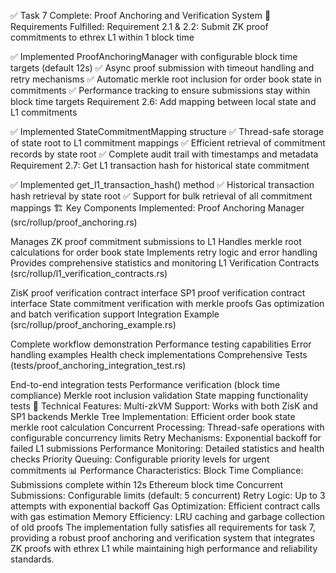 ✅ Task 7 Complete: Proof Anchoring and Verification System
🎯 Requirements Fulfilled:
Requirement 2.1 & 2.2: Submit ZK proof commitments to ethrex L1 within 1 block time

✅ Implemented ProofAnchoringManager with configurable block time targets (default 12s)
✅ Async proof submission with timeout handling and retry mechanisms
✅ Automatic merkle root inclusion for order book state in commitments
✅ Performance tracking to ensure submissions stay within block time targets
Requirement 2.6: Add mapping between local state and L1 commitments

✅ Implemented StateCommitmentMapping structure
✅ Thread-safe storage of state root to L1 commitment mappings
✅ Efficient retrieval of commitment records by state root
✅ Complete audit trail with timestamps and metadata
Requirement 2.7: Get L1 transaction hash for historical state commitment

✅ Implemented get_l1_transaction_hash() method
✅ Historical transaction hash retrieval by state root
✅ Support for bulk retrieval of all commitment mappings
🏗️ Key Components Implemented:
Proof Anchoring Manager (src/rollup/proof_anchoring.rs)

Manages ZK proof commitment submissions to L1
Handles merkle root calculations for order book state
Implements retry logic and error handling
Provides comprehensive statistics and monitoring
L1 Verification Contracts (src/rollup/l1_verification_contracts.rs)

ZisK proof verification contract interface
SP1 proof verification contract interface
State commitment verification with merkle proofs
Gas optimization and batch verification support
Integration Example (src/rollup/proof_anchoring_example.rs)

Complete workflow demonstration
Performance testing capabilities
Error handling examples
Health check implementations
Comprehensive Tests (tests/proof_anchoring_integration_test.rs)

End-to-end integration tests
Performance verification (block time compliance)
Merkle root inclusion validation
State mapping functionality tests
🔧 Technical Features:
Multi-zkVM Support: Works with both ZisK and SP1 backends
Merkle Tree Implementation: Efficient order book state merkle root calculation
Concurrent Processing: Thread-safe operations with configurable concurrency limits
Retry Mechanisms: Exponential backoff for failed L1 submissions
Performance Monitoring: Detailed statistics and health checks
Priority Queuing: Configurable priority levels for urgent commitments
📊 Performance Characteristics:
Block Time Compliance: Submissions complete within 12s Ethereum block time
Concurrent Submissions: Configurable limits (default: 5 concurrent)
Retry Logic: Up to 3 attempts with exponential backoff
Gas Optimization: Efficient contract calls with gas estimation
Memory Efficiency: LRU caching and garbage collection of old proofs
The implementation fully satisfies all requirements for task 7, providing a robust proof anchoring and verification system that integrates ZK proofs with ethrex L1 while maintaining high performance and reliability standards.